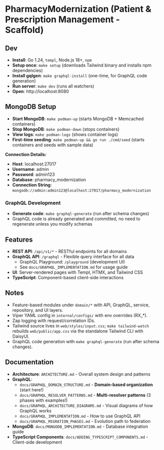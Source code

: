 # PharmacyModernization (Patient & Prescription Management - Scaffold)

## Dev
- **Install**: Go 1.24, `templ`, Node.js 18+, `npm`
- **Setup once**: `make setup` (downloads Tailwind binary and installs npm dependencies)
- **Install gqlgen**: `make graphql-install` (one-time, for GraphQL code generation)
- **Run server**: `make dev` (runs all watchers)
- **Open**: http://localhost:8080

## MongoDB Setup
- **Start MongoDB**: `make podman-up` (starts MongoDB + Memcached containers)
- **Stop MongoDB**: `make podman-down` (stops containers)
- **View logs**: `make podman-logs` (shows container logs)
- **First-time seeding**: `make podman-up && go run ./cmd/seed` (starts containers and seeds with sample data)

**Connection Details:**
- **Host**: localhost:27017
- **Username**: admin
- **Password**: admin123
- **Database**: pharmacy_modernization
- **Connection String**: `mongodb://admin:admin123@localhost:27017/pharmacy_modernization`

### GraphQL Development
- **Generate code**: `make graphql-generate` (run after schema changes)
- GraphQL code is already generated and committed, no need to regenerate unless you modify schemas

## Features
- **REST API**: `/api/v1/*` - RESTful endpoints for all domains
- **GraphQL API**: `/graphql` - Flexible query interface for all data
  - GraphQL Playground: `/playground` (development UI)
  - See `docs/GRAPHQL_IMPLEMENTATION.md` for usage guide
- **UI**: Server-rendered pages with Templ, HTMX, and Tailwind CSS
- **TypeScript**: Component-based client-side interactions

## Notes
- Feature-based modules under `domain/*` with API, GraphQL, service, repository, and UI layers.
- Viper YAML config in `internal/configs/` with env overrides (RX_*).
- Zap logging with request/correlation IDs.
- Tailwind source lives in `web/styles/input.css`; `make tailwind-watch` rebuilds `web/public/app.css` via the standalone Tailwind CLI with DaisyUI.
- GraphQL code generation with `make graphql-generate` (run after schema changes).

## Documentation
- **Architecture**: `ARCHITECTURE.md` - Overall system design and patterns
- **GraphQL**:
  - `docs/GRAPHQL_DOMAIN_STRUCTURE.md` - **Domain-based organization** (start here!)
  - `docs/GRAPHQL_RESOLVER_PATTERNS.md` - **Multi-resolver patterns** (3 phases with examples!)
  - `docs/GRAPHQL_ARCHITECTURE_DIAGRAMS.md` - Visual diagrams of how GraphQL works
  - `docs/GRAPHQL_IMPLEMENTATION.md` - How to use GraphQL API
  - `docs/GRAPHQL_MIGRATION_PHASES.md` - Evolution path to federation
- **MongoDB**: `docs/MONGODB_IMPLEMENTATION.md` - Database integration guide
- **TypeScript Components**: `docs/ADDING_TYPESCRIPT_COMPONENTS.md` - Client-side development
